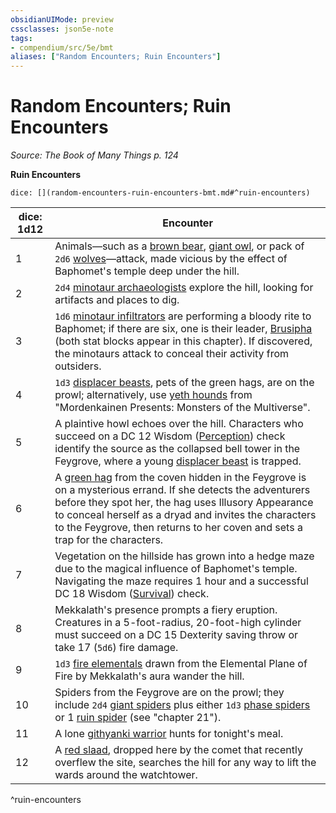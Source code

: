 ```yaml
---
obsidianUIMode: preview
cssclasses: json5e-note
tags:
- compendium/src/5e/bmt
aliases: ["Random Encounters; Ruin Encounters"]
---
```

# Random Encounters; Ruin Encounters
*Source: The Book of Many Things p. 124* 

**Ruin Encounters**

`dice: [](random-encounters-ruin-encounters-bmt.md#^ruin-encounters)`

| dice: 1d12 | Encounter |
|------------|-----------|
| 1 | Animals—such as a [brown bear](/Systems/5e/bestiary/beast/brown-bear.md), [giant owl](/Systems/5e/bestiary/beast/giant-owl.md), or pack of `2d6` [wolves](/Systems/5e/bestiary/beast/wolf.md)—attack, made vicious by the effect of Baphomet's temple deep under the hill. |
| 2 | `2d4` [minotaur archaeologists](/Systems/5e/bestiary/humanoid/minotaur-archaeologist-bmt.md) explore the hill, looking for artifacts and places to dig. |
| 3 | `1d6` [minotaur infiltrators](/Systems/5e/bestiary/humanoid/minotaur-infiltrator-bmt.md) are performing a bloody rite to Baphomet; if there are six, one is their leader, [Brusipha](/Systems/5e/bestiary/npc/brusipha-bmt.md) (both stat blocks appear in this chapter). If discovered, the minotaurs attack to conceal their activity from outsiders. |
| 4 | `1d3` [displacer beasts](/Systems/5e/bestiary/monstrosity/displacer-beast.md), pets of the green hags, are on the prowl; alternatively, use [yeth hounds](/Systems/5e/bestiary/fey/yeth-hound-mpmm.md) from "Mordenkainen Presents: Monsters of the Multiverse". |
| 5 | A plaintive howl echoes over the hill. Characters who succeed on a DC 12 Wisdom ([Perception](/Systems/5e/rules/skills.md#Perception)) check identify the source as the collapsed bell tower in the Feygrove, where a young [displacer beast](/Systems/5e/bestiary/monstrosity/displacer-beast.md) is trapped. |
| 6 | A [green hag](/Systems/5e/bestiary/fey/green-hag.md) from the coven hidden in the Feygrove is on a mysterious errand. If she detects the adventurers before they spot her, the hag uses Illusory Appearance to conceal herself as a dryad and invites the characters to the Feygrove, then returns to her coven and sets a trap for the characters. |
| 7 | Vegetation on the hillside has grown into a hedge maze due to the magical influence of Baphomet's temple. Navigating the maze requires 1 hour and a successful DC 18 Wisdom ([Survival](/Systems/5e/rules/skills.md#Survival)) check. |
| 8 | Mekkalath's presence prompts a fiery eruption. Creatures in a 5-foot-radius, 20-foot-high cylinder must succeed on a DC 15 Dexterity saving throw or take 17 (`5d6`) fire damage. |
| 9 | `1d3` [fire elementals](/Systems/5e/bestiary/elemental/fire-elemental.md) drawn from the Elemental Plane of Fire by Mekkalath's aura wander the hill. |
| 10 | Spiders from the Feygrove are on the prowl; they include `2d4` [giant spiders](/Systems/5e/bestiary/beast/giant-spider.md) plus either `1d3` [phase spiders](/Systems/5e/bestiary/monstrosity/phase-spider.md) or 1 [ruin spider](/Systems/5e/bestiary/monstrosity/ruin-spider-bmt.md) (see "chapter 21"). |
| 11 | A lone [githyanki warrior](/Systems/5e/bestiary/humanoid/githyanki-warrior.md) hunts for tonight's meal. |
| 12 | A [red slaad](/Systems/5e/bestiary/aberration/red-slaad.md), dropped here by the comet that recently overflew the site, searches the hill for any way to lift the wards around the watchtower. |
^ruin-encounters